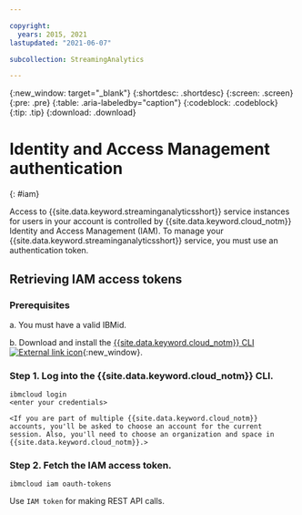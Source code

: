 ```yaml
---

copyright:
  years: 2015, 2021
lastupdated: "2021-06-07"

subcollection: StreamingAnalytics

---
```


{:new_window: target="_blank"}
{:shortdesc: .shortdesc}
{:screen: .screen}
{:pre: .pre}
{:table: .aria-labeledby="caption"}
{:codeblock: .codeblock}
{:tip: .tip}
{:download: .download}


# Identity and Access Management authentication
{: #iam}

Access to {{site.data.keyword.streaminganalyticsshort}} service instances for users in your account is controlled by {{site.data.keyword.cloud_notm}} Identity and Access Management (IAM). To manage your {{site.data.keyword.streaminganalyticsshort}} service, you must use an authentication token.

## Retrieving IAM access tokens

### Prerequisites

a. You must have a valid IBMid.

b. Download and install the [{{site.data.keyword.cloud_notm}} CLI ![External link icon](../../icons/launch-glyph.svg "External link icon")](/docs/cli?topic=cli-install-ibmcloud-cli#install-ibmcloud-cli){:new_window}.

### Step 1. Log into the {{site.data.keyword.cloud_notm}} CLI.

```
ibmcloud login
<enter your credentials>

<If you are part of multiple {{site.data.keyword.cloud_notm}} accounts, you'll be asked to choose an account for the current session. Also, you'll need to choose an organization and space in {{site.data.keyword.cloud_notm}}.>
```

### Step 2. Fetch the IAM access token.

```
ibmcloud iam oauth-tokens
```

Use `IAM token` for making REST API calls.
